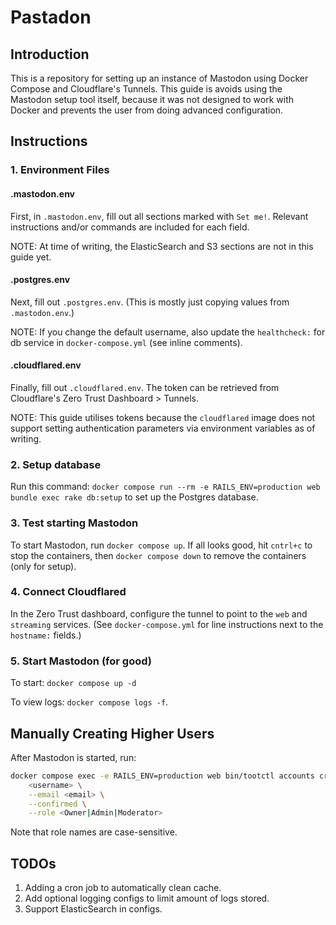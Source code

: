 # Pastadon

## Introduction

This is a repository for setting up an instance of Mastodon using Docker Compose and Cloudflare's Tunnels.
This guide is avoids using the Mastodon setup tool itself, because it was not designed to work with Docker and prevents the user from doing advanced configuration.

## Instructions

### 1. Environment Files

#### .mastodon.env

First, in `.mastodon.env`, fill out all sections marked with `Set me!`. Relevant instructions and/or commands are included for each field.

NOTE: At time of writing, the ElasticSearch and S3 sections are not in this guide yet. 

#### .postgres.env

Next, fill out `.postgres.env`. (This is mostly just copying values from `.mastodon.env`.)

NOTE: If you change the default username, also update the `healthcheck:` for db service in `docker-compose.yml` (see inline comments).

#### .cloudflared.env

Finally, fill out `.cloudflared.env`. The token can be retrieved from Cloudflare's Zero Trust Dashboard > Tunnels.

NOTE: This guide utilises tokens because the `cloudflared` image does not support setting authentication parameters via environment variables as of writing.

### 2. Setup database

Run this command: `docker compose run --rm -e RAILS_ENV=production web bundle exec rake db:setup` to set up the Postgres database.  

### 3. Test starting Mastodon

To start Mastodon, run `docker compose up`. If all looks good, hit `cntrl+c` to stop the containers, then `docker compose down` to remove the containers (only for setup).

### 4. Connect Cloudflared

In the Zero Trust dashboard, configure the tunnel to point to the `web` and `streaming` services. (See `docker-compose.yml` for line instructions next to the `hostname:` fields.)

### 5. Start Mastodon (for good)

To start: `docker compose up -d`

To view logs: `docker compose logs -f`.

## Manually Creating Higher Users
After Mastodon is started, run:

```sh
docker compose exec -e RAILS_ENV=production web bin/tootctl accounts create \
    <username> \
    --email <email> \
    --confirmed \
    --role <Owner|Admin|Moderator>
```

Note that role names are case-sensitive.

## TODOs
1. Adding a cron job to automatically clean cache.
2. Add optional logging configs to limit amount of logs stored.
3. Support ElasticSearch in configs.